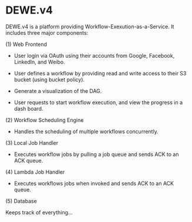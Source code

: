 # DEWE.v4

DEWE.v4 is a platform providing Workflow-Exexution-as-a-Service. It includes three major components:

(1) Web Frontend 

- User login via OAuth using their accounts from Google, Facebook, LinkedIn, and Weibo.

- User defines a workflow by providing read and write access to their S3 bucket (using bucket policy). 

- Generate a visualization of the DAG.

- User requests to start workflow execution, and view the progress in a dash board. 

(2) Workflow Scheduling Engine

- Handles the scheduling of multiple workflows concurrently.

(3) Local Job Handler

- Executes workflow jobs by pulling a job queue and sends ACK to an ACK queue.

(4) Lambda Job Handler

- Executes workflows jobs when invoked and sends ACK to an ACK queue.

(5) Database

Keeps track of everything...
